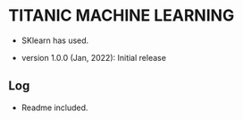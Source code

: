 # TITANIC MACHINE LEARNING 

* SKlearn has used.

- version 1.0.0 (Jan, 2022): Initial release

## Log

- Readme included.
